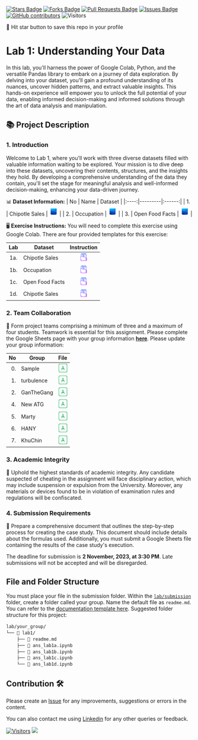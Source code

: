 <a href="https://github.com/drshahizan/HPDP/stargazers"><img src="https://img.shields.io/github/stars/drshahizan/HPDP" alt="Stars Badge"/></a>
<a href="https://github.com/drshahizan/HPDP/network/members"><img src="https://img.shields.io/github/forks/drshahizan/HPDP" alt="Forks Badge"/></a>
<a href="https://github.com/drshahizan/HPDP/pulls"><img src="https://img.shields.io/github/issues-pr/drshahizan/HPDP" alt="Pull Requests Badge"/></a>
<a href="https://github.com/drshahizan/HPDP/issues"><img src="https://img.shields.io/github/issues/drshahizan/HPDP" alt="Issues Badge"/></a>
<a href="https://github.com/drshahizan/HPDP/graphs/contributors"><img alt="GitHub contributors" src="https://img.shields.io/github/contributors/drshahizan/HPDP?color=2b9348"></a>
![Visitors](https://api.visitorbadge.io/api/visitors?path=https%3A%2F%2Fgithub.com%2Fdrshahizan%2FHPDP&labelColor=%23d9e3f0&countColor=%23697689&style=flat)

🌟 Hit star button to save this repo in your profile

# Lab 1: Understanding Your Data

In this lab, you'll harness the power of Google Colab, Python, and the versatile Pandas library to embark on a journey of data exploration. By delving into your dataset, you'll gain a profound understanding of its nuances, uncover hidden patterns, and extract valuable insights. This hands-on experience will empower you to unlock the full potential of your data, enabling informed decision-making and informed solutions through the art of data analysis and manipulation.

## 📚 Project Description

### 1. Introduction
Welcome to Lab 1, where you'll work with three diverse datasets filled with valuable information waiting to be explored. Your mission is to dive deep into these datasets, uncovering their contents, structures, and the insights they hold. By developing a comprehensive understanding of the data they contain, you'll set the stage for meaningful analysis and well-informed decision-making, enhancing your data-driven journey.

📊 **Dataset Information:**
| No | Name  | Dataset |
|:----:|---------|:------:|
| 1.  | Chipotle Sales | <a href="https://raw.githubusercontent.com/drshahizan/dataset/main/pandas/chipotle.tsv" ><img src="../images/dataset.png" width="24px" height="24px"></a> |
| 2.  | Occupation |  <a href="https://raw.githubusercontent.com/drshahizan/dataset/main/pandas/u.user" ><img src="../images/dataset.png" width="24px" height="24px"></a> |
| 3.  | Open Food Facts | <a href="https://www.kaggle.com/datasets/openfoodfacts/world-food-facts/data" ><img src="../images/dataset.png" width="24px" height="24px"></a> |

🖥️ **Exercise Instructions:**
You will need to complete this exercise using Google Colab. There are four provided templates for this exercise:

| Lab | Dataset  | Instruction |
|:----:|---------|:------:|
| 1a.  | Chipotle Sales | <a href="lab1a.ipynb" ><img src="../images/document.png" width="24px" height="24px"></a> |
| 1b.  | Occupation |  <a href="lab1b.ipynb" ><img src="../images/document.png" width="24px" height="24px"></a> |
| 1c.  | Open Food Facts | <a href="lab1c.ipynb" ><img src="../images/document.png" width="24px" height="24px"></a> |
| 1d.  | Chipotle Sales| <a href="lab1d.ipynb" ><img src="../images/document.png" width="24px" height="24px"></a> |

### 2. Team Collaboration
🚀 Form project teams comprising a minimum of three and a maximum of four students. Teamwork is essential for this assignment. Please complete the Google Sheets page with your group information [**here**](https://docs.google.com/spreadsheets/d/1vLDgDAu2ai9rAOIKUfE1xUfTEvK2ikpXJ_1F-Xqtk_c/edit#gid=305100254). Please update your group information:

| No | Group |  File |
| -----: |  ------ | :-----: | 
| 0. | Sample  |  <a href="submission/Sample/readme.md" ><img src="../images/answer.png" width="24px" height="24px" ></a> | 
| 1. | turbulence  |  <a href="/submission/Turbulence/" ><img src="../images/answer.png" width="24px" height="24px" ></a> |
| 2. | GanTheGang  |  <a href="submission/Sample/readme.md" ><img src="../images/answer.png" width="24px" height="24px" ></a> |  
| 4. | New ATG  |  <a href="submission/Sample/readme.md" ><img src="../images/answer.png" width="24px" height="24px" ></a> | 
| 5. | Marty  |  <a href="submission/Sample/readme.md" ><img src="../images/answer.png" width="24px" height="24px" ></a> | 
| 6. | HANY  |  <a href="submission/Sample/readme.md" ><img src="../images/answer.png" width="24px" height="24px" ></a> |
| 7. | KhuChin  |  <a href="submission/KhuChin/readme.md" ><img src="../images/answer.png" width="24px" height="24px" ></a> | 

### 3. Academic Integrity
🚫 Uphold the highest standards of academic integrity. Any candidate suspected of cheating in the assignment will face disciplinary action, which may include suspension or expulsion from the University. Moreover, any materials or devices found to be in violation of examination rules and regulations will be confiscated.

### 4. Submission Requirements
📝 Prepare a comprehensive document that outlines the step-by-step process for creating the case study. This document should include details about the formulas used. Additionally, you must submit a Google Sheets file containing the results of the case study's execution.

The deadline for submission is **2 November, 2023, at 3:30 PM**. Late submissions will not be accepted and will be disregarded.

## File and Folder Structure 

You must place your file in the submission folder. Within the [`lab/submission`](./submission) folder, create a folder called your group. Name the default file as `readme.md`. You can refer to the [documentation template here](./submission/Sample/readme.md). Suggested folder structure for this project:

```html
lab/your_group/
└── 📁 lab1/
    ├── 📄 readme.md
    ├── 📄 ans_lab1a.ipynb
    ├── 📄 ans_lab1b.ipynb
    ├── 📄 ans_lab1c.ipynb
    └── 📄 ans_lab1d.ipynb
```

## Contribution 🛠️
Please create an [Issue](https://github.com/drshahizan/HPDP/issues) for any improvements, suggestions or errors in the content.

You can also contact me using [Linkedin](https://www.linkedin.com/in/drshahizan/) for any other queries or feedback.

[![Visitors](https://api.visitorbadge.io/api/visitors?path=https%3A%2F%2Fgithub.com%2Fdrshahizan&labelColor=%23697689&countColor=%23555555&style=plastic)](https://visitorbadge.io/status?path=https%3A%2F%2Fgithub.com%2Fdrshahizan)
![](https://hit.yhype.me/github/profile?user_id=81284918)

